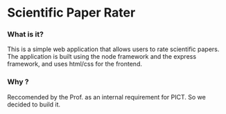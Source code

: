 # Scientific Paper Rater  

### What is it?
This is a simple web application that allows users to rate scientific papers. The application is built using the 
node framework and the express framework, and uses html/css for the frontend.

### Why ? 
Reccomended by the Prof. as an internal requirement for PICT. So we decided to build it. 

